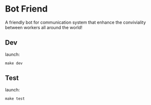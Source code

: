 # Bot Friend

A friendly bot for communication system that enhance the conviviality between workers all around the world!

## Dev

launch:

```shell
make dev
```

## Test

launch:

```shell
make test
```
